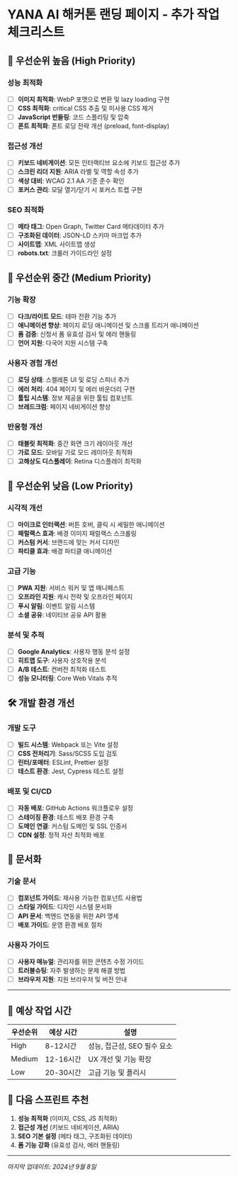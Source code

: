 # YANA AI 해커톤 랜딩 페이지 - 추가 작업 체크리스트

## 🎯 우선순위 높음 (High Priority)

### 성능 최적화
- [ ] **이미지 최적화**: WebP 포맷으로 변환 및 lazy loading 구현
- [ ] **CSS 최적화**: critical CSS 추출 및 미사용 CSS 제거
- [ ] **JavaScript 번들링**: 코드 스플리팅 및 압축
- [ ] **폰트 최적화**: 폰트 로딩 전략 개선 (preload, font-display)

### 접근성 개선
- [ ] **키보드 네비게이션**: 모든 인터랙티브 요소에 키보드 접근성 추가
- [ ] **스크린 리더 지원**: ARIA 라벨 및 역할 속성 추가
- [ ] **색상 대비**: WCAG 2.1 AA 기준 준수 확인
- [ ] **포커스 관리**: 모달 열기/닫기 시 포커스 트랩 구현

### SEO 최적화
- [ ] **메타 태그**: Open Graph, Twitter Card 메타데이터 추가
- [ ] **구조화된 데이터**: JSON-LD 스키마 마크업 추가
- [ ] **사이트맵**: XML 사이트맵 생성
- [ ] **robots.txt**: 크롤러 가이드라인 설정

## 🔧 우선순위 중간 (Medium Priority)

### 기능 확장
- [ ] **다크/라이트 모드**: 테마 전환 기능 추가
- [ ] **애니메이션 향상**: 페이지 로딩 애니메이션 및 스크롤 트리거 애니메이션
- [ ] **폼 검증**: 신청서 폼 유효성 검사 및 에러 핸들링
- [ ] **언어 지원**: 다국어 지원 시스템 구축

### 사용자 경험 개선
- [ ] **로딩 상태**: 스켈레톤 UI 및 로딩 스피너 추가
- [ ] **에러 처리**: 404 페이지 및 에러 바운더리 구현
- [ ] **툴팁 시스템**: 정보 제공을 위한 툴팁 컴포넌트
- [ ] **브레드크럼**: 페이지 네비게이션 향상

### 반응형 개선
- [ ] **태블릿 최적화**: 중간 화면 크기 레이아웃 개선
- [ ] **가로 모드**: 모바일 가로 모드 레이아웃 최적화
- [ ] **고해상도 디스플레이**: Retina 디스플레이 최적화

## 🎨 우선순위 낮음 (Low Priority)

### 시각적 개선
- [ ] **마이크로 인터랙션**: 버튼 호버, 클릭 시 세밀한 애니메이션
- [ ] **패럴랙스 효과**: 배경 이미지 패럴랙스 스크롤링
- [ ] **커스텀 커서**: 브랜드에 맞는 커서 디자인
- [ ] **파티클 효과**: 배경 파티클 애니메이션

### 고급 기능
- [ ] **PWA 지원**: 서비스 워커 및 앱 매니페스트
- [ ] **오프라인 지원**: 캐시 전략 및 오프라인 페이지
- [ ] **푸시 알림**: 이벤트 알림 시스템
- [ ] **소셜 공유**: 네이티브 공유 API 활용

### 분석 및 추적
- [ ] **Google Analytics**: 사용자 행동 분석 설정
- [ ] **히트맵 도구**: 사용자 상호작용 분석
- [ ] **A/B 테스트**: 컨버전 최적화 테스트
- [ ] **성능 모니터링**: Core Web Vitals 추적

## 🛠️ 개발 환경 개선

### 개발 도구
- [ ] **빌드 시스템**: Webpack 또는 Vite 설정
- [ ] **CSS 전처리기**: Sass/SCSS 도입 검토
- [ ] **린터/포매터**: ESLint, Prettier 설정
- [ ] **테스트 환경**: Jest, Cypress 테스트 설정

### 배포 및 CI/CD
- [ ] **자동 배포**: GitHub Actions 워크플로우 설정
- [ ] **스테이징 환경**: 테스트 배포 환경 구축
- [ ] **도메인 연결**: 커스텀 도메인 및 SSL 인증서
- [ ] **CDN 설정**: 정적 자산 최적화 배포

## 📝 문서화

### 기술 문서
- [ ] **컴포넌트 가이드**: 재사용 가능한 컴포넌트 사용법
- [ ] **스타일 가이드**: 디자인 시스템 문서화
- [ ] **API 문서**: 백엔드 연동을 위한 API 명세
- [ ] **배포 가이드**: 운영 환경 배포 절차

### 사용자 가이드
- [ ] **사용자 매뉴얼**: 관리자를 위한 콘텐츠 수정 가이드
- [ ] **트러블슈팅**: 자주 발생하는 문제 해결 방법
- [ ] **브라우저 지원**: 지원 브라우저 및 버전 안내

---

## 📅 예상 작업 시간

| 우선순위 | 예상 시간 | 설명 |
|---------|-----------|------|
| High | 8-12시간 | 성능, 접근성, SEO 필수 요소 |
| Medium | 12-16시간 | UX 개선 및 기능 확장 |
| Low | 20-30시간 | 고급 기능 및 폴리시 |

## 🎯 다음 스프린트 추천

1. **성능 최적화** (이미지, CSS, JS 최적화)
2. **접근성 개선** (키보드 네비게이션, ARIA)
3. **SEO 기본 설정** (메타 태그, 구조화된 데이터)
4. **폼 기능 강화** (유효성 검사, 에러 핸들링)

---

*마지막 업데이트: 2024년 9월 8일*